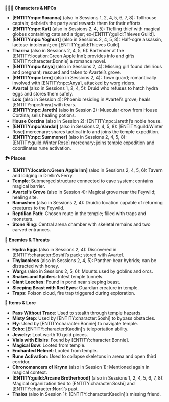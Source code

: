 <p><strong>🧑&zwj;🤝&zwj;🧑 Characters &amp; NPCs</strong></p>
<ul>
<li><strong>[ENTITY:npc:Soranna]</strong> (also in Sessions 1, 2, 4, 5, 6, 7, 8): Tollhouse captain; debriefs the party and rewards them for their efforts.</li>
<li><strong>[ENTITY:npc:Kat]</strong> (also in Sessions 2, 4, 5): Tiefling thief with magical globes containing cats and a tiger; ex-[ENTITY:guild:Thieves Guild].</li>
<li><strong>[ENTITY:npc:Yoghurt]</strong> (also in Sessions 2, 4, 5, 8): Half-ogre assassin, lactose-intolerant; ex-[ENTITY:guild:Thieves Guild].</li>
<li><strong>Tharma</strong> (also in Sessions 2, 4, 5, 6): Bartender at the [ENTITY:location:Green Apple Inn]; provides info and gifts [ENTITY:character:Bonnie] a romance novel.</li>
<li><strong>[ENTITY:npc:Anya]</strong> (also in Sessions 2, 4): Missing girl found delirious and pregnant; rescued and taken to Avartel&rsquo;s grove.</li>
<li><strong>[ENTITY:npc:Lem]</strong> (also in Sessions 2, 4): Town guard; romantically involved with [ENTITY:npc:Anya], attacked by worg riders.</li>
<li><strong>Avartel</strong> (also in Sessions 1, 2, 4, 5): Druid who refuses to hatch hydra eggs and stores them safely.</li>
<li><strong>Loic</strong> (also in Session 4): Phoenix residing in Avartel&rsquo;s grove; heals [ENTITY:npc:Anya] with tears.</li>
<li><strong>[ENTITY:npc:Jareth]</strong> (also in Session 2): Muscular drow from House Corzina; sells healing potions.</li>
<li><strong>House Corzina</strong> (also in Session 2): [ENTITY:npc:Jareth]&rsquo;s noble house.</li>
<li><strong>[ENTITY:npc:Vandal]</strong> (also in Sessions 2, 4, 5, 8): [ENTITY:guild:Winter Rose] mercenary; shares tactical info and joins the temple expedition.</li>
<li><strong>[ENTITY:npc:Summoner]</strong> (also in Sessions 2, 4, 5, 8): [ENTITY:guild:Winter Rose] mercenary; joins temple expedition and coordinates rune activation.</li>
</ul>
<p><strong>🏞️ Places</strong></p>
<ul>
<li><strong>[ENTITY:location:Green Apple Inn]</strong> (also in Sessions 2, 4, 5, 6): Tavern and lodging in Drellin&rsquo;s Ferry.</li>
<li><strong>Temple</strong>: Submerged structure connected to cave system; contains magical barrier.</li>
<li><strong>Avartel&rsquo;s Grove</strong> (also in Session 4): Magical grove near the Feywild; healing site.</li>
<li><strong>Ramashen</strong> (also in Sessions 2, 4): Druidic location capable of returning creatures to the Feywild.</li>
<li><strong>Reptilian Path</strong>: Chosen route in the temple; filled with traps and monsters.</li>
<li><strong>Stone Ring</strong>: Central arena chamber with skeletal remains and two carved entrances.</li>
</ul>
<p><strong>🧟 Enemies &amp; Threats</strong></p>
<ul>
<li><strong>Hydra Eggs</strong> (also in Sessions 2, 4): Discovered in [ENTITY:character:Soshi]&rsquo;s pack; stored with Avartel.</li>
<li><strong>Thylacoleos</strong> (also in Sessions 2, 4, 5): Panther-bear hybrids; can be distracted with honey.</li>
<li><strong>Wargs</strong> (also in Sessions 2, 5, 6): Mounts used by goblins and orcs.</li>
<li><strong>Snakes and Spiders</strong>: Infest temple tunnels.</li>
<li><strong>Giant Leeches</strong>: Found in pond near sleeping beast.</li>
<li><strong>Sleeping Beast with Red Eyes</strong>: Guardian creature in temple.</li>
<li><strong>Traps</strong>: Poison cloud, fire trap triggered during exploration.</li>
</ul>
<p><strong>🧭 Items &amp; Lore</strong></p>
<ul>
<li><strong>Pass Without Trace</strong>: Used to stealth through temple hazards.</li>
<li><strong>Misty Step</strong>: Used by [ENTITY:character:Soshi] to bypass obstacles.</li>
<li><strong>Fly</strong>: Used by [ENTITY:character:Bonnie] to navigate temple.</li>
<li><strong>Echo</strong>: [ENTITY:character:Kaedin]&rsquo;s teleportation ability.</li>
<li><strong>Jewelry</strong>: Loot worth 10 gold pieces.</li>
<li><strong>Vials with Elixirs</strong>: Found by [ENTITY:character:Bonnie].</li>
<li><strong>Magical Bow</strong>: Looted from temple.</li>
<li><strong>Enchanted Helmet</strong>: Looted from temple.</li>
<li><strong>Rune Activation</strong>: Used to collapse skeletons in arena and open third corridor.</li>
<li><strong>Chronomancers of Krynn</strong> (also in Session 1): Mentioned again in magical context.</li>
<li><strong>[ENTITY:guild:Arcane Brotherhood]</strong> (also in Sessions 1, 2, 4, 5, 6, 7, 8): Magical organization tied to [ENTITY:character:Soshi] and [ENTITY:character:Norr]&rsquo;s past.</li>
<li><strong>Thalos</strong> (also in Session 1): [ENTITY:character:Kaedin]&rsquo;s missing friend.</li>
</ul>
